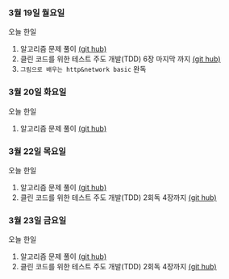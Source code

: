 ### 3월 19일 월요일

오늘 한일

1. 알고리즘 문제 풀이 [(git hub)](https://github.com/zooozoo/algorithm)
2. 클린 코드를 위한 테스트 주도 개발(TDD) 6장 마지막 까지 [(git hub)](https://github.com/zooozoo/TDD-practice1)
3. `그림으로 배우는 http&network basic` 완독



### 3월 20일 화요일

오늘 한일

1. 알고리즘 문제 풀이 [(git hub)](https://github.com/zooozoo/algorithm)



### 3월 22일 목요일

오늘 한일

1. 알고리즘 문제 풀이 [(git hub)](https://github.com/zooozoo/algorithm)
2. 클린 코드를 위한 테스트 주도 개발(TDD) 2회독 4장까지 [(git hub)](https://github.com/zooozoo/TDD-practice1)



### 3월 23일 금요일

오늘 한일

1. 알고리즘 문제 풀이 [(git hub)](https://github.com/zooozoo/algorithm)
2. 클린 코드를 위한 테스트 주도 개발(TDD) 2회독 4장까지 [(git hub)](https://github.com/zooozoo/TDD-practice1)
